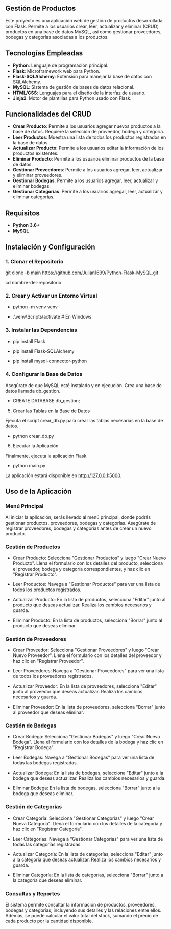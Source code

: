 ## Gestión de Productos

Este proyecto es una aplicación web de gestión de productos desarrollada con Flask. Permite a los usuarios crear, leer, actualizar y eliminar (CRUD) productos en una base de datos MySQL, así como gestionar proveedores, bodegas y categorías asociadas a los productos.

## Tecnologías Empleadas

- **Python**: Lenguaje de programación principal.
- **Flask**: Microframework web para Python.
- **Flask-SQLAlchemy**: Extensión para manejar la base de datos con SQLAlchemy.
- **MySQL**: Sistema de gestión de bases de datos relacional.
- **HTML/CSS**: Lenguajes para el diseño de la interfaz de usuario.
- **Jinja2**: Motor de plantillas para Python usado con Flask.

## Funcionalidades del CRUD

- **Crear Producto**: Permite a los usuarios agregar nuevos productos a la base de datos. Requiere la selección de proveedor, bodega y categoría.
- **Leer Productos**: Muestra una lista de todos los productos registrados en la base de datos.
- **Actualizar Producto**: Permite a los usuarios editar la información de los productos existentes.
- **Eliminar Producto**: Permite a los usuarios eliminar productos de la base de datos.
- **Gestionar Proveedores**: Permite a los usuarios agregar, leer, actualizar y eliminar proveedores.
- **Gestionar Bodegas**: Permite a los usuarios agregar, leer, actualizar y eliminar bodegas.
- **Gestionar Categorías**: Permite a los usuarios agregar, leer, actualizar y eliminar categorías.

## Requisitos

- **Python 3.6+**
- **MySQL**

## Instalación y Configuración

### 1. Clonar el Repositorio


git clone -b main https://github.com/Julian1699/Python-Flask-MySQL.git

cd nombre-del-repositorio

### 2. Crear y Activar un Entorno Virtual

- python -m venv venv

- .\venv\Scripts\activate  # En Windows

### 3. Instalar las Dependencias

- pip install Flask

- pip install Flask-SQLAlchemy

- pip install mysql-connector-python

### 4. Configurar la Base de Datos

Asegúrate de que MySQL esté instalado y en ejecución. Crea una base de datos llamada db_gestion.

- CREATE DATABASE db_gestion;

5. Crear las Tablas en la Base de Datos

Ejecuta el script crear_db.py para crear las tablas necesarias en la base de datos.

- python crear_db.py

6. Ejecutar la Aplicación

Finalmente, ejecuta la aplicación Flask.

- python main.py

La aplicación estará disponible en http://127.0.0.1:5000.

## Uso de la Aplicación

### Menú Principal

Al iniciar la aplicación, serás llevado al menú principal, donde podrás gestionar productos, proveedores, bodegas y categorías. Asegúrate de registrar proveedores, bodegas y categorías antes de crear un nuevo producto.

### Gestión de Productos

- Crear Producto: Selecciona "Gestionar Productos" y luego "Crear Nuevo Producto". Llena el formulario con los detalles del producto, selecciona el proveedor, bodega y categoría correspondientes, y haz clic en "Registrar Producto".

- Leer Productos: Navega a "Gestionar Productos" para ver una lista de todos los productos registrados.

- Actualizar Producto: En la lista de productos, selecciona "Editar" junto al producto que deseas actualizar. Realiza los cambios necesarios y guarda.

- Eliminar Producto: En la lista de productos, selecciona "Borrar" junto al producto que deseas eliminar.

### Gestión de Proveedores

- Crear Proveedor: Selecciona "Gestionar Proveedores" y luego "Crear Nuevo Proveedor". Llena el formulario con los detalles del proveedor y haz clic en "Registrar Proveedor".

- Leer Proveedores: Navega a "Gestionar Proveedores" para ver una lista de todos los proveedores registrados.

- Actualizar Proveedor: En la lista de proveedores, selecciona "Editar" junto al proveedor que deseas actualizar. Realiza los cambios necesarios y guarda.

- Eliminar Proveedor: En la lista de proveedores, selecciona "Borrar" junto al proveedor que deseas eliminar.

### Gestión de Bodegas

- Crear Bodega: Selecciona "Gestionar Bodegas" y luego "Crear Nueva Bodega". Llena el formulario con los detalles de la bodega y haz clic en "Registrar Bodega".

- Leer Bodegas: Navega a "Gestionar Bodegas" para ver una lista de todas las bodegas registradas.

- Actualizar Bodega: En la lista de bodegas, selecciona "Editar" junto a la bodega que deseas actualizar. Realiza los cambios necesarios y guarda.

- Eliminar Bodega: En la lista de bodegas, selecciona "Borrar" junto a la bodega que deseas eliminar.

### Gestión de Categorías

- Crear Categoría: Selecciona "Gestionar Categorías" y luego "Crear Nueva Categoría". Llena el formulario con los detalles de la categoría y haz clic en "Registrar Categoría".

- Leer Categorías: Navega a "Gestionar Categorías" para ver una lista de todas las categorías registradas.

- Actualizar Categoría: En la lista de categorías, selecciona "Editar" junto a la categoría que deseas actualizar. Realiza los cambios necesarios y guarda.

- Eliminar Categoría: En la lista de categorías, selecciona "Borrar" junto a la categoría que deseas eliminar.

### Consultas y Reportes

El sistema permite consultar la información de productos, proveedores, bodegas y categorías, incluyendo sus detalles y las relaciones entre ellos. Además, se puede calcular el valor total del stock, sumando el precio de cada producto por la cantidad disponible.